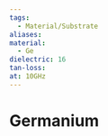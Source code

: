 ```yaml
---
tags:
  - Material/Substrate
aliases: 
material:
  - Ge
dielectric: 16
tan-loss: 
at: 10GHz
---
```


# Germanium